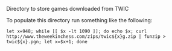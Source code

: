 Directory to store games downloaded from TWIC

To populate this directory run something like the following:

`let x=948; while [[ $x -lt 1090 ]]; do echo $x; curl http://www.theweekinchess.com/zips/twic${x}g.zip | funzip > twic${x}.pgn; let x=$x+1; done`
